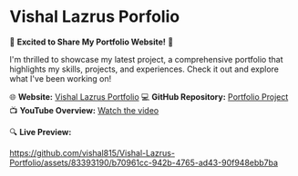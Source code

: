 
# Vishal Lazrus Porfolio

🚀 **Excited to Share My Portfolio Website!** 🚀

I'm thrilled to showcase my latest project, a comprehensive portfolio that highlights my skills, projects, and experiences. Check it out and explore what I've been working on!

🌐 **Website:** [Vishal Lazrus Portfolio](https://vishal-lazrus-portfolio.vercel.app/)
💻 **GitHub Repository:** [Portfolio Project](https://github.com/vishal815/Vishal-Lazrus-Portfolio)
📺 **YouTube Overview:** [Watch the video](https://www.youtube.com/watch?v=PtNyi75EI3g&t=37s)


🔍 **Live Preview:**

https://github.com/vishal815/Vishal-Lazrus-Portfolio/assets/83393190/b70961cc-942b-4765-ad43-90f948ebb7ba

